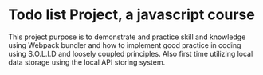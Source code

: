 # Todo list Project, a javascript course
This project purpose is to demonstrate and practice skill and knowledge using Webpack bundler and how to implement good practice in coding using S.O.L.I.D and loosely coupled principles.
Also first time utilizing local data storage using the local API storing system.

